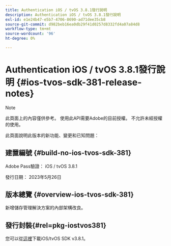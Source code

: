 ```yaml
---
title: Authentication iOS / tvOS 3.8.1發行說明
description: Authentication iOS / tvOS 3.8.1發行說明
exl-id: e1e24b47-e5b7-4706-8690-ad71dee35cb8
source-git-commit: d982beb16ea0db29f41d0257d8332fd4a07a84d8
workflow-type: tm+mt
source-wordcount: '96'
ht-degree: 0%

---
```


# Authentication iOS / tvOS 3.8.1發行說明 {#ios-tvos-sdk-381-release-notes}

>[!NOTE]
>
>此頁面上的內容僅供參考。 使用此API需要Adobe的目前授權。 不允許未經授權的使用。

此頁面說明此版本的新功能、變更和已知問題：

## 建置編號 {#build-no-ios-tvos-sdk-381}

Adobe Pass驗證： iOS / tvOS 3.8.1

發行日期： 2023年5月26日



## 版本總覽 {#overview-ios-tvos-sdk-381}

新增儲存管理解決方案的內部架構改良。

## 發行封裝{#rel=pkg-iostvos381}

您可以從[這裡](https://tve.zendesk.com/hc/en-us/articles/204963209)下載iOS/tvOS SDK v3.8.1。
